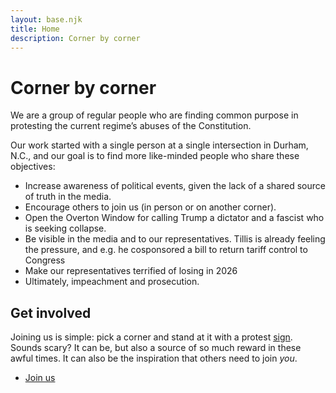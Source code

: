 ```yaml
---
layout: base.njk
title: Home
description: Corner by corner
---
```


# Corner by corner

We are a group of regular people who are finding common purpose in protesting the current regime’s abuses of the Constitution. 

Our work started with a single person at a single intersection in Durham, N.C., and our goal is to find more like-minded people who share these objectives:

- Increase awareness of political events, given the lack of a shared source of truth in the media.
- Encourage others to join us (in person or on another corner).
- Open the Overton Window for calling Trump a dictator and a fascist who is seeking collapse.
- Be visible in the media and to our representatives. Tillis is already feeling the pressure, and e.g. he cosponsored a bill to return tariff control to Congress
- Make our representatives terrified of losing in 2026
- Ultimately, impeachment and prosecution.

## Get involved

Joining us is simple: pick a corner and stand at it with a protest [sign](/pages/signs). Sounds scary? It can be, but also a source of so much reward in these awful times. It can also be the inspiration that others need to join *you*. 

- [Join us](/pages/join-us)